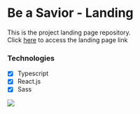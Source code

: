 # Be a Savior - Landing

This is the project landing page repository.  
Click [here](https://be-a-savior.netlify.app/) to access the landing page link

### Technologies

- [x] Typescript
- [x] React.js
- [x] Sass

![](./docs/images/lading.png)
